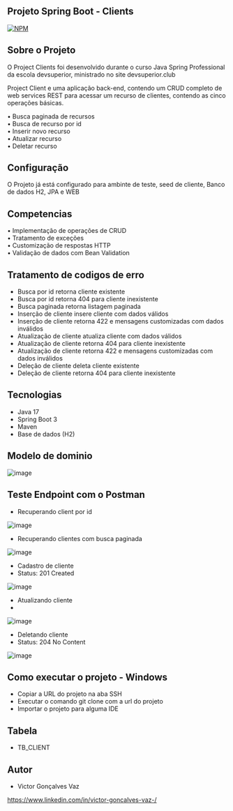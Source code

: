 ## Projeto Spring Boot - Clients

[![NPM](https://img.shields.io/npm/l/react)](https://github.com/victorvaz001/workshop-springboot3-jpa/edit/main/LICENSE) 

## Sobre o Projeto
O Project Clients foi desenvolvido durante o curso Java Spring Professional da escola devsuperior, ministrado no site devsuperior.club

Project Client e uma aplicação back-end, contendo um CRUD completo de web services REST para acessar um recurso de clientes, contendo as cinco operações básicas.

• Busca paginada de recursos <br>
• Busca de recurso por id <br>
• Inserir novo recurso <br>
• Atualizar recurso <br>
• Deletar recurso

## Configuração
O Projeto já está configurado para ambinte de teste, seed de cliente, Banco de dados H2, JPA e WEB

## Competencias 
•  Implementação de operações de CRUD <br>
•  Tratamento de exceções <br>
•  Customização de respostas HTTP <br>
•  Validação de dados com Bean Validation


## Tratamento de codigos de erro
- Busca por id retorna cliente existente
- Busca por id retorna 404 para cliente inexistente
- Busca paginada retorna listagem paginada 
- Inserção de cliente insere cliente com dados válidos
- Inserção de cliente retorna 422 e mensagens customizadas com dados inválidos
- Atualização de cliente atualiza cliente com dados válidos
- Atualização de cliente retorna 404 para cliente inexistente
- Atualização de cliente retorna 422 e mensagens customizadas com dados inválidos
- Deleção de cliente deleta cliente existente
- Deleção de cliente retorna 404 para cliente inexistente

## Tecnologias
  - Java 17
  - Spring Boot 3
  - Maven
  - Base de dados (H2)

## Modelo de dominio
![image](https://github.com/victorvaz001/CrudClientes/assets/42657636/e952249c-6a66-429a-91ea-6c611417e699)

  ## Teste Endpoint com o Postman

  - Recuperando client por id

![image](https://github.com/victorvaz001/CrudClientes/assets/42657636/5370b1be-66c2-4bed-8b6b-44f08266260f)

  - Recuperando clientes com busca paginada

![image](https://github.com/victorvaz001/CrudClientes/assets/42657636/36c52b97-5541-4d1b-921b-d1d68f8891e8)

  - Cadastro de cliente
  - Status: 201 Created

![image](https://github.com/victorvaz001/CrudClientes/assets/42657636/b9b58151-61af-4ef8-91c5-c57b0d1db18c)

  - Atualizando cliente
  - 
![image](https://github.com/victorvaz001/CrudClientes/assets/42657636/5eb44018-3ac7-4f33-8f06-537a57bc2ecc)

  - Deletando cliente
  - Status: 204 No Content

![image](https://github.com/victorvaz001/CrudClientes/assets/42657636/5f18e69e-4794-466d-890f-5bdb003d12bf)


## Como executar o projeto - Windows
-  Copiar a URL do projeto na aba SSH
-  Executar o comando git clone com a url do projeto
-  Importar o projeto para alguma IDE

## Tabela
 - TB_CLIENT


## Autor

- Victor Gonçalves Vaz

https://www.linkedin.com/in/victor-goncalves-vaz-/
    
